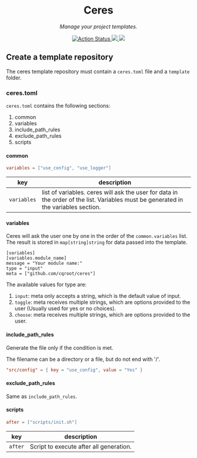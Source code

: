 <div align="center">
  <h1>Ceres</h1>

  <p><i>Manage your project templates.</i></p>

  <p>
    <a href="https://github.com/cqroot/ceres/actions">
      <img src="https://github.com/cqroot/ceres/workflows/test/badge.svg" alt="Action Status" />
    </a>
    <a href="https://github.com/cqroot/ceres/blob/main/LICENSE">
      <img src="https://img.shields.io/github/license/cqroot/ceres" />
    </a>
    <a href="https://github.com/cqroot/ceres/issues">
      <img src="https://img.shields.io/github/issues/cqroot/ceres" />
    </a>
  </p>
</div>

## Create a template repository

The ceres template repository must contain a `ceres.toml` file and a `template` folder.

### ceres.toml

`ceres.toml` contains the following sections:

1. common
2. variables
3. include_path_rules
4. exclude_path_rules
5. scripts

#### common

```toml
variables = ["use_config", "use_logger"]
```

| key         | description                                                                                                                         |
| ----------- | ----------------------------------------------------------------------------------------------------------------------------------- |
| `variables` | list of variables. ceres will ask the user for data in the order of the list. Variables must be generated in the variables section. |

#### variables

Ceres will ask the user one by one in the order of the `common.variables` list.
The result is stored in `map[string]string` for data passed into the template.

```
[variables]
[variables.module_name]
message = "Your module name:"
type = "input"
meta = ["github.com/cqroot/ceres"]
```

The available values for type are:

1. `input`: meta only accepts a string, which is the default value of input.
2. `toggle`: meta receives multiple strings, which are options provided to the user (Usually used for yes or no choices).
3. `choose`: meta receives multiple strings, which are options provided to the user.

#### include_path_rules

Generate the file only if the condition is met.

The filename can be a directory or a file, but do not end with '/'.

```toml
"src/config" = { key = "use_config", value = "Yes" }
```

#### exclude_path_rules

Same as `include_path_rules`.

#### scripts

```toml
after = ["scripts/init.sh"]
```

| key     | description                             |
| ------- | --------------------------------------- |
| `after` | Script to execute after all generation. |
